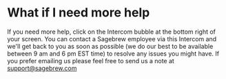 # What if I need more help #

If you need more help, click on the Intercom bubble at the bottom 
right of your screen. You can contact a Sagebrew employee 
via this Intercom and we'll get back to you as soon as possible (we do our best
to be available between 9 am and 6 pm EST time) to 
resolve any issues you might have. If you prefer emailing us please feel
free to send us a note at [support@sagebrew.com][1]

[1]: mailto:support@sagebrew.com